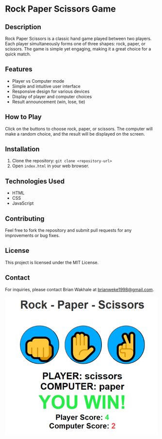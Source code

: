 # Rock Paper Scissors Game

## Description

Rock Paper Scissors is a classic hand game played between two players. Each player simultaneously forms one of three shapes: rock, paper, or scissors. The game is simple yet engaging, making it a great choice for a quick match.

## Features

- Player vs Computer mode
- Simple and intuitive user interface
- Responsive design for various devices
- Display of player and computer choices
- Result announcement (win, lose, tie)

## How to Play

Click on the buttons to choose rock, paper, or scissors. The computer will make a random choice, and the result will be displayed on the screen.

## Installation

1. Clone the repository: `git clone <repository-url>`
2. Open `index.html` in your web browser.

## Technologies Used

- HTML
- CSS
- JavaScript

## Contributing

Feel free to fork the repository and submit pull requests for any improvements or bug fixes.

## License

This project is licensed under the MIT License.

## Contact

For inquiries, please contact Brian Wakhale at brianweke1998@gmail.com.

![Game Screenshot](images/scissors%20nowwww.png)
